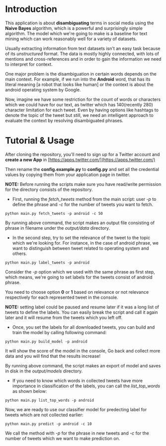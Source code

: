 # Introduction
This application is about **disambiguating** terms in social media using the **Naive Bayes** algorithm, which is a powerful and surprisingly simple algorithm. The model which we're going to make is a baseline for text mining which can work reasonably well for a variety of datasets.

Usually extracting information from text datasets isn't an easy task because of its _unstructured_ format. The data is mostly highly connected, with lots of mentions and cross-references and in order to gain the information we need to interpret for context.

One major problem is the disambiguation in certain words depends on the main context. For example, if we run into the **Android** word, that has its literal meaning [a robot that looks like human] or the context is about the android operating system by Google.

Now, imagine we have some restriction for the count of words or characters which we could have for our text, as twitter which has 140(recently 280) character limitation for each tweet. Even by having options like hashtags to denote the topic of the tweet but still, we need an intelligent approach to evaluate the context by resolving disambiguated phrases.

# Tutorial & Usage
After cloning the repository, you'll need to sign up for a Twitter account and **create a new App** in [https://apps.twitter.com/](https://apps.twitter.com/)

Then rename the **config.example.py** to **config.py** and set all the credential values by copying them from your application page in twitter.

**NOTE:** Before running the scripts make sure you have read/write permission for the directory consists of the repository.

* First, running the _fetch_tweets_ method from the main script:
user _-p_ to define the phrase and _-c_ for the number of tweets you want to fetch.

`python main.py fetch_tweets -p android -c 50`

By running above command, the script makes an output file consisting of phrase in filename under the _output/data_ directory.

* In the second step, try to set the relevance of the tweet to the topic which we're looking for. For instance, in the case of android phrase, we want to distinguish between tweet related to operating system and others.

`python main.py label_tweets -p android`

Consider the _-p_ option which we used with the same phrase as first step, which means, we're going to set labels for the tweets consist of android phrase.

You need to choose option **0** or **1** based on relevance or not relevance respectively for each represented tweet in the console. 

**NOTE:** setting label could be paused and resume later if it was a long list of tweets to define the labels. You can easily break the script and call it again later and it will resume from the tweets which you left off.

* Once, you set the labels for all downloaded tweets, you can build and train the model by calling following command:

`python main.py build_model -p android` 

It will show the score of the model in the console, Go back and collect more data and you will find that the results increase!

By running above command, the script makes an export of model and saves in disk in the _output/models_ directory.

* If you need to know which words in collected tweets have more importance in classification of the labels, you can call the _list_top_words_ as shown below:

`python main.py list_top_words -p android`

Now, we are ready to use our classifier model for predecting label for tweets which are not collected earlier:

`python main.py predict -p android -c 10`

We call the method with _-p_ for the phrase in new tweets and _-c_ for the number of tweets which we want to make prediction on.

